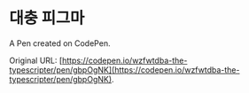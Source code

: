 # 대충 피그마

A Pen created on CodePen.

Original URL: [https://codepen.io/wzfwtdba-the-typescripter/pen/gbpOgNK](https://codepen.io/wzfwtdba-the-typescripter/pen/gbpOgNK).

